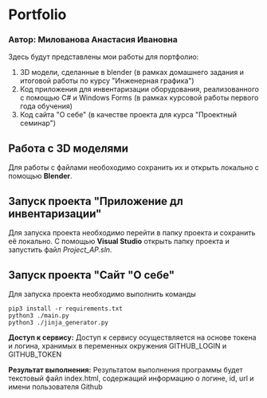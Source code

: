 # Portfolio
### Автор: Милованова Анастасия Ивановна

Здесь будут представлены мои работы для портфолио:
1) 3D модели, сделанные в blender (в рамках домашнего задания и итоговой работы по курсу "Инженерная графика")
2) Код приложения для инвентаризации оборудования, реализованного с помощью C# и Windows Forms (в рамках курсовой работы первого года обучения)
3) Код сайта "О себе" (в качестве проекта для курса "Проектный семинар")

## Работа с 3D моделями
Для работы с файлами необоходимо сохранить их и открыть локально с помощью **Blender**.

## Запуск проекта "Приложение дл инвентаризации"
Для запуска проекта необходимо перейти в папку проекта и сохранить её локально. С помощью **Visual Studio** открыть папку проекта и запустить файл *Project_AP.sln*.

## Запуск проекта "Сайт "О себе"
Для запуска проекта необходимо выполнить команды
```
pip3 install -r requirements.txt
python3 ./main.py
python3 ./jinja_generator.py
```
**Доступ к сервису:**
Доступ к сервису осуществляется на основе токена и логина, хранимых в переменных окружения GITHUB_LOGIN и GITHUB_TOKEN

**Результат выполнения:**
Результатом выполнения программы будет текстовый файл index.html, содержащий информацию о логине, id, url и имени пользователя Github
